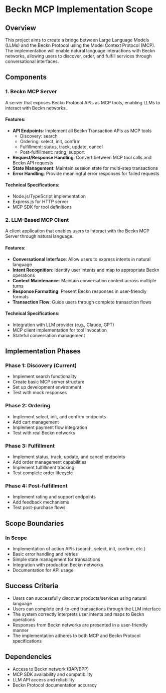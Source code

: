 # Beckn MCP Implementation Scope

## Overview
This project aims to create a bridge between Large Language Models (LLMs) and the Beckn Protocol using the Model Context Protocol (MCP). The implementation will enable natural language interactions with Beckn networks, allowing users to discover, order, and fulfill services through conversational interfaces.

## Components

### 1. Beckn MCP Server
A server that exposes Beckn Protocol APIs as MCP tools, enabling LLMs to interact with Beckn networks.

#### Features:
- **API Endpoints**: Implement all Beckn Transaction APIs as MCP tools
  - Discovery: search
  - Ordering: select, init, confirm
  - Fulfillment: status, track, update, cancel
  - Post-fulfillment: rating, support
- **Request/Response Handling**: Convert between MCP tool calls and Beckn API requests
- **State Management**: Maintain session state for multi-step transactions
- **Error Handling**: Provide meaningful error responses for failed requests

#### Technical Specifications:
- Node.js/TypeScript implementation
- Express.js for HTTP server
- MCP SDK for tool definitions

### 2. LLM-Based MCP Client
A client application that enables users to interact with the Beckn MCP Server through natural language.

#### Features:
- **Conversational Interface**: Allow users to express intents in natural language
- **Intent Recognition**: Identify user intents and map to appropriate Beckn operations
- **Context Maintenance**: Maintain conversation context across multiple turns
- **Response Formatting**: Present Beckn responses in user-friendly formats
- **Transaction Flow**: Guide users through complete transaction flows

#### Technical Specifications:
- Integration with LLM provider (e.g., Claude, GPT)
- MCP client implementation for tool invocation
- Stateful conversation management

## Implementation Phases

### Phase 1: Discovery (Current)
- Implement search functionality
- Create basic MCP server structure
- Set up development environment
- Test with mock responses

### Phase 2: Ordering
- Implement select, init, and confirm endpoints
- Add cart management
- Implement payment flow integration
- Test with real Beckn networks

### Phase 3: Fulfillment
- Implement status, track, update, and cancel endpoints
- Add order management capabilities
- Implement fulfillment tracking
- Test complete order lifecycle

### Phase 4: Post-fulfillment
- Implement rating and support endpoints
- Add feedback mechanisms
- Test post-purchase flows

## Scope Boundaries

### In Scope
- Implementation of action APIs (search, select, init, confirm, etc.)
- Basic error handling and retries
- Simple state management for transactions
- Integration with production Beckn networks
- Documentation for API usage


## Success Criteria
- Users can successfully discover products/services using natural language
- Users can complete end-to-end transactions through the LLM interface
- The system correctly interprets user intents and maps to Beckn operations
- Responses from Beckn networks are presented in a user-friendly manner
- The implementation adheres to both MCP and Beckn Protocol specifications

## Dependencies
- Access to Beckn network (BAP/BPP)
- MCP SDK availability and compatibility
- LLM API access and reliability
- Beckn Protocol documentation accuracy
